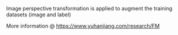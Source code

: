 Image perspective transformation is applied to augment the training datasets (image and label)

More information @ https://www.yuhanjiang.com/research/FM
